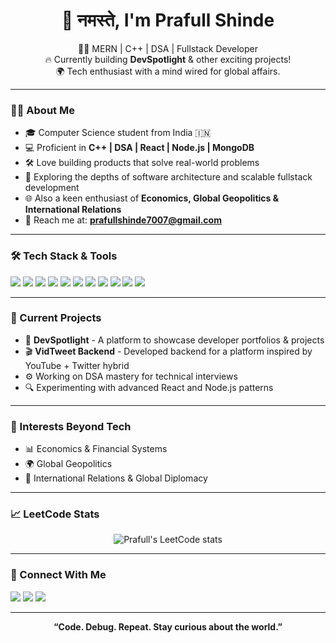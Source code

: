 
<h1 align="center">👋 नमस्ते, I'm Prafull Shinde</h1>

<p align="center">
  🧑‍💻 MERN | C++ | DSA | Fullstack Developer <br>
  🔥 Currently building <b>DevSpotlight</b> & other exciting projects! <br>
  🌍 Tech enthusiast with a mind wired for global affairs.
</p>

---

### 👨‍💻 About Me
- 🎓 Computer Science student from India 🇮🇳
- 💻 Proficient in **C++ | DSA | React | Node.js | MongoDB**
- 🛠️ Love building products that solve real-world problems
- 🌱 Exploring the depths of software architecture and scalable fullstack development
- 🌐 Also a keen enthusiast of **Economics, Global Geopolitics & International Relations**
- 📧 Reach me at: **prafullshinde7007@gmail.com**

---

### 🛠️ Tech Stack & Tools
<p>
  <img src="https://img.shields.io/badge/C++-00599C?style=for-the-badge&logo=cplusplus&logoColor=white"/>
  <img src="https://img.shields.io/badge/Java-007396?style=for-the-badge&logo=java&logoColor=white"/>
  <img src="https://img.shields.io/badge/Python-3776AB?style=for-the-badge&logo=python&logoColor=white"/>
  <img src="https://img.shields.io/badge/DSA-FF6F00?style=for-the-badge"/>
  <img src="https://img.shields.io/badge/React-61DAFB?style=for-the-badge&logo=react&logoColor=black"/>
  <img src="https://img.shields.io/badge/Node.js-339933?style=for-the-badge&logo=nodedotjs&logoColor=white"/>
  <img src="https://img.shields.io/badge/Express.js-000000?style=for-the-badge&logo=express&logoColor=white"/>
  <img src="https://img.shields.io/badge/JavaScript-F7DF1E?style=for-the-badge&logo=javascript&logoColor=black"/>
  <img src="https://img.shields.io/badge/MongoDB-4EA94B?style=for-the-badge&logo=mongodb&logoColor=white"/>
  <img src="https://img.shields.io/badge/Git-F05032?style=for-the-badge&logo=git&logoColor=white"/>
  <img src="https://img.shields.io/badge/VSCode-007ACC?style=for-the-badge&logo=visual-studio-code&logoColor=white"/>
</p>

---

### 🚧 Current Projects
- 🚀 **DevSpotlight** - A platform to showcase developer portfolios & projects
- 🎬 **VidTweet Backend** - Developed backend for a platform inspired by YouTube + Twitter hybrid
- ⚙️ Working on DSA mastery for technical interviews
- 🔍 Experimenting with advanced React and Node.js patterns

---

### 🧩 Interests Beyond Tech
- 📊 Economics & Financial Systems
- 🌍 Global Geopolitics
- 🤝 International Relations & Global Diplomacy

---

### 📈 LeetCode Stats
<p align="center">
  <img src="./leetocode.png" alt="Prafull's LeetCode stats"/>
</p>



---

### 🔗 Connect With Me
<p>
  <a href="linkedin.com/in/prafull-shinde-0b8ab62b1"><img src="https://img.shields.io/badge/LinkedIn-0A66C2?style=for-the-badge&logo=linkedin&logoColor=white"/></a>
  <a href="https://leetcode.com/u/prafullshinde2028/"><img src="https://img.shields.io/badge/LeetCode-FFA116?style=for-the-badge&logo=leetcode&logoColor=black"/></a>
  <a href="mailto:prafullshinde7007@gmail.com"><img src="https://img.shields.io/badge/Gmail-D14836?style=for-the-badge&logo=gmail&logoColor=white"/></a>

</p>

---

<p align="center"><b>“Code. Debug. Repeat. Stay curious about the world.”</b></p>
